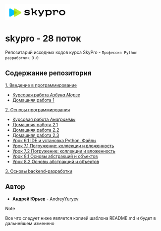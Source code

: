 ![](skypro.PNG) 
# skypro - 28 поток
Репозитарий исходных кодов курса SkyPro - `Профессия Python разработчик 3.0`

## Содержание репозитория
[1. Введение в программирование][Курс 1]
- [Курсовая работа _Азбука Морзе_][Курсовая работа 1] 
- [Домашняя работа 1] 

[2. Основы программирования][Курс 2]
- [Курсовая работа _Анаграммы_][Курсовая работа 2]
- [Домашняя работа 2.1] 
- [Домашняя работа 2.2]
- [Домашняя работа 2.3]
- [Урок 6.1 IDE и установка Python. Файлы][L61]
- [Урок 7.1 Погружение: коллекции и вложенность][L71]
- [Урок 7.2 Погружение: коллекции и вложенность][L72]
- [Урок 8.1 Основы абстракций и объектов][L81]
- [Урок 8.2 Основы абстракций и объектов][L82]

[3. Основы backend-разработки][Курс 3]


## Автор

* **Андрей Юрьев** - [AndreyYuryev](https://github.com/AndreyYuryev)



<!--
<details>
<summary>Исходники</summary>
Ссылки на источники

</details>
-->

> [!NOTE]
> Все что следует ниже является копией шаблона README.md и будет в дальнейшем изменено

<!--
## Getting Started

These instructions will get you a copy of the project up and running on your local machine for development and testing purposes. See deployment for notes on how to deploy the project on a live system.

### Prerequisites

What things you need to install the software and how to install them

```
Give examples
```

### Installing

A step by step series of examples that tell you how to get a development env running

Say what the step will be

```
Give the example
```

And repeat

```
until finished
```

End with an example of getting some data out of the system or using it for a little demo

## Running the tests

Explain how to run the automated tests for this system

### Break down into end to end tests

Explain what these tests test and why

```
Give an example
```

### And coding style tests

Explain what these tests test and why

```
Give an example
```

## Deployment

Add additional notes about how to deploy this on a live system

## Built With

* [Dropwizard](http://www.dropwizard.io/1.0.2/docs/) - The web framework used
* [Maven](https://maven.apache.org/) - Dependency Management
* [ROME](https://rometools.github.io/rome/) - Used to generate RSS Feeds

## Contributing

Please read [CONTRIBUTING.md](https://gist.github.com/PurpleBooth/b24679402957c63ec426) for details on our code of conduct, and the process for submitting pull requests to us.

## Versioning

We use [SemVer](http://semver.org/) for versioning. For the versions available, see the [tags on this repository](https://github.com/your/project/tags). 

## Authors

* **Billie Thompson** - *Initial work* - [PurpleBooth](https://github.com/PurpleBooth)

See also the list of [contributors](https://github.com/your/project/contributors) who participated in this project.

## License

This project is licensed under the MIT License - see the [LICENSE.md](LICENSE.md) file for details

## Acknowledgments

* Hat tip to anyone whose code was used
* Inspiration
* etc
-->

[//]: #ссылки

[Курс 1]: https://github.com/AndreyYuryev/skypro/sources/Block_1
[Курс 2]: https://github.com/AndreyYuryev/skypro/sources/Block_2
[Курс 3]: https://github.com/AndreyYuryev/skypro/sources/Block_3



[Курсовая работа 1]: https://github.com/AndreyYuryev/skypro/tree/56c3c015982c52446adec4f1d33954e73c79b9da/sources/Block_1/Coursework
[Домашняя работа 1]: https://github.com/AndreyYuryev/skypro/tree/56c3c015982c52446adec4f1d33954e73c79b9da/sources/Block_1/Homework
[Курсовая работа 2]: https://github.com/AndreyYuryev/skypro/tree/56c3c015982c52446adec4f1d33954e73c79b9da/sources/Block_2/Coursework
[Домашняя работа 2.1]: https://github.com/AndreyYuryev/skypro/tree/56c3c015982c52446adec4f1d33954e73c79b9da/sources/Block_2/Homework_1
[Домашняя работа 2.2]: https://github.com/AndreyYuryev/skypro/tree/56c3c015982c52446adec4f1d33954e73c79b9da/sources/Block_2/Homework_2
[Домашняя работа 2.3]: https://github.com/AndreyYuryev/skypro/tree/56c3c015982c52446adec4f1d33954e73c79b9da/sources/Block_2/Homework_3
[L61]: https://github.com/AndreyYuryev/skypro/tree/56c3c015982c52446adec4f1d33954e73c79b9da/sources/Block_2/Lesson_6_1
[L71]: https://github.com/AndreyYuryev/skypro/tree/56c3c015982c52446adec4f1d33954e73c79b9da/sources/Block_2/Lesson_7_1
[L72]: https://github.com/AndreyYuryev/skypro/tree/56c3c015982c52446adec4f1d33954e73c79b9da/sources/Block_2/Lesson_7_1
[L81]: https://github.com/AndreyYuryev/skypro/tree/56c3c015982c52446adec4f1d33954e73c79b9da/sources/Block_2/Lesson_8_1
[L82]: https://github.com/AndreyYuryev/skypro/tree/56c3c015982c52446adec4f1d33954e73c79b9da/sources/Block_2/Lesson_8_2
